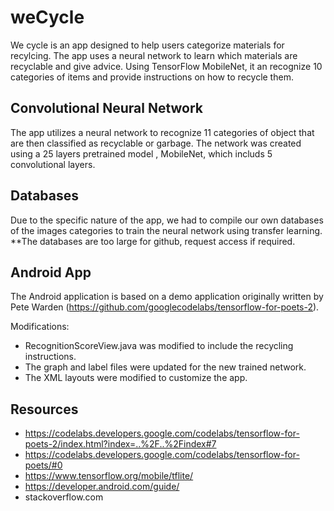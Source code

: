 # weCycle

We cycle is an app designed to help users categorize materials for recylcing. The app uses a neural network to learn which materials are recyclable and give advice. Using TensorFlow MobileNet, it an recognize 10 categories of items and provide instructions on how to recycle them.

## Convolutional Neural Network

The app utilizes a neural network to recognize 11 categories of object that are then classified as recyclable or garbage.
The network was created using a 25 layers pretrained model , MobileNet, which includs 5 convolutional layers. 

## Databases

Due to the specific nature of the app, we had to compile our own databases of the images categories to train the neural network using transfer learning. 
**The databases are too large for github, request access if required.

## Android App

The Android application is based on a demo application originally written by Pete Warden (https://github.com/googlecodelabs/tensorflow-for-poets-2).

Modifications:
* RecognitionScoreView.java was modified to include the recycling instructions.
* The graph and label files were updated for the new trained network.
* The XML layouts were modified to customize the app.

## Resources 

* https://codelabs.developers.google.com/codelabs/tensorflow-for-poets-2/index.html?index=..%2F..%2Findex#7 
* https://codelabs.developers.google.com/codelabs/tensorflow-for-poets/#0 
* https://www.tensorflow.org/mobile/tflite/
* https://developer.android.com/guide/
* stackoverflow.com
